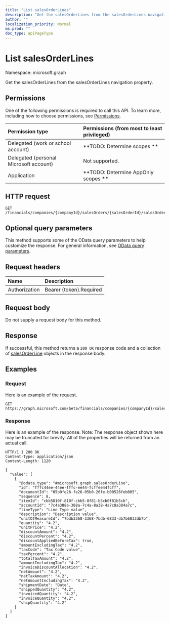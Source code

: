```yaml
---
title: "List salesOrderLines"
description: "Get the salesOrderLines from the salesOrderLines navigation property."
author: ""
localization_priority: Normal
ms.prod: ""
doc_type: apiPageType
---
```


# List salesOrderLines

Namespace: microsoft.graph

Get the salesOrderLines from the salesOrderLines navigation property.

## Permissions
One of the following permissions is required to call this API. To learn more, including how to choose permissions, see [Permissions](/concepts/permissions-reference.md).

|Permission type|Permissions (from most to least privileged)|
|:---|:---|
|Delegated (work or school account)|**TODO: Determine scopes **|
|Delegated (personal Microsoft account)|Not supported.|
|Application|**TODO: Determine AppOnly scopes **|

## HTTP request
<!-- {
  "blockType": "ignored"
}
-->
``` http
GET /financials/companies/{companyId}/salesOrders/{salesOrderId}/salesOrderLines
```

## Optional query parameters
This method supports some of the OData query parameters to help customize the response. For general information, see [OData query parameters](/graph/query-parameters).

## Request headers
|Name|Description|
|:---|:---|
|Authorization|Bearer {token}.Required|

## Request body
Do not supply a request body for this method.

## Response
If successful, this method returns a `200 OK` response code and a collection of [salesOrderLine](../resources/salesorderline.md) objects in the response body.

## Examples

### Request
Here is an example of the request.
<!-- {
  "blockType": "request",
  "name": "get_salesorderline"
}
-->
``` http
GET https://graph.microsoft.com/beta/financials/companies/{companyId}/salesOrders/{salesOrderId}/salesOrderLines
```

### Response
Here is an example of the response. Note: The response object shown here may be truncated for brevity. All of the properties will be returned from an actual call.
<!-- {
  "blockType": "response",
  "truncated": true,
  "@odata.type": "collection(microsoft.graph.salesorderline)"
}
-->
``` http
HTTP/1.1 200 OK
Content-Type: application/json
Content-Length: 1120

{
  "value": [
    {
      "@odata.type": "#microsoft.graph.salesOrderLine",
      "id": "fffc44ee-44ee-fffc-ee44-fcffee44fcff",
      "documentId": "05b0fe26-fe26-05b0-26fe-b00526feb005",
      "sequence": 8,
      "itemId": "cbb5810f-810f-cbb5-0f81-b5cb0f81b5cb",
      "accountId": "7c4a388a-388a-7c4a-8a38-4a7c8a384a7c",
      "lineType": "Line Type value",
      "description": "Description value",
      "unitOfMeasureId": "7bdb3368-3368-7bdb-6833-db7b6833db7b",
      "quantity": "4.2",
      "unitPrice": "4.2",
      "discountAmount": "4.2",
      "discountPercent": "4.2",
      "discountAppliedBeforeTax": true,
      "amountExcludingTax": "4.2",
      "taxCode": "Tax Code value",
      "taxPercent": "4.2",
      "totalTaxAmount": "4.2",
      "amountIncludingTax": "4.2",
      "invoiceDiscountAllocation": "4.2",
      "netAmount": "4.2",
      "netTaxAmount": "4.2",
      "netAmountIncludingTax": "4.2",
      "shipmentDate": "Date",
      "shippedQuantity": "4.2",
      "invoicedQuantity": "4.2",
      "invoiceQuantity": "4.2",
      "shipQuantity": "4.2"
    }
  ]
}
```

